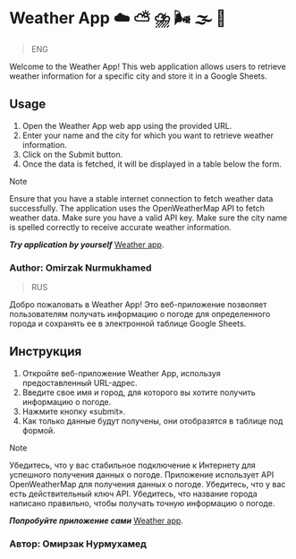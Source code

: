 # Weather App :cloud: :partly_sunny: :cloud_with_lightning_and_rain: :wind_face: :fog: :rainbow:
> ENG

Welcome to the Weather App! This web application allows users to retrieve weather information for a specific city and store it in a Google Sheets.

## Usage
1. Open the Weather App web app using the provided URL.
2. Enter your name and the city for which you want to retrieve weather information.
3. Click on the Submit button.
4. Once the data is fetched, it will be displayed in a table below the form.

> [!NOTE]
> Ensure that you have a stable internet connection to fetch weather data successfully.
> The application uses the OpenWeatherMap API to fetch weather data. Make sure you have a valid API key.
> Make sure the city name is spelled correctly to receive accurate weather information.

***Try application by yourself*** [Weather app](https://script.google.com/macros/s/AKfycbzgY3jP7lpxjFUGeQOucyp4ysvbMZ2LXJRz3WXi6JbmigUgsx5sHrg32_Oj496TSLUvhg/exec).

### Author: Omirzak Nurmukhamed


> RUS

Добро пожаловать в Weather App! Это веб-приложение позволяет пользователям получать информацию о погоде для определенного города и сохранять ее в электронной таблице Google Sheets.

## Инструкция 
1. Откройте веб-приложение Weather App, используя предоставленный URL-адрес.
2. Введите свое имя и город, для которого вы хотите получить информацию о погоде.
3. Нажмите кнопку «submit».
4. Как только данные будут получены, они отобразятся в таблице под формой.

> [!NOTE]
> Убедитесь, что у вас стабильное подключение к Интернету для успешного получения данных о погоде.
> Приложение использует API OpenWeatherMap для получения данных о погоде. Убедитесь, что у вас есть действительный ключ API.
> Убедитесь, что название города написано правильно, чтобы получать точную информацию о погоде.

***Попробуйте приложение сами*** [Weather app](https://script.google.com/macros/s/AKfycbzgY3jP7lpxjFUGeQOucyp4ysvbMZ2LXJRz3WXi6JbmigUgsx5sHrg32_Oj496TSLUvhg/exec).

### Автор: Омирзак Нурмухамед
